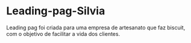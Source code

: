 # Leading-pag-Silvia
Leading pag foi criada para uma empresa de artesanato que faz biscuit, com o objetivo de facilitar a vida dos clientes. 
